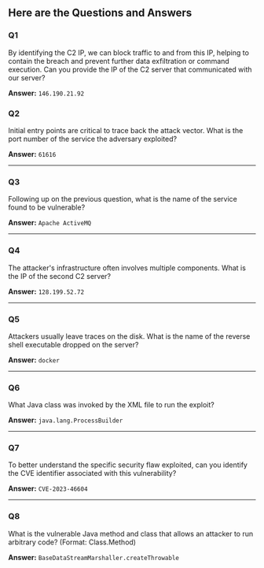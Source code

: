 ## Here are the Questions and Answers

### Q1
By identifying the C2 IP, we can block traffic to and from this IP, helping to contain the breach and prevent further data exfiltration or command execution. Can you provide the IP of the C2 server that communicated with our server?

**Answer:** `146.190.21.92`



### Q2
Initial entry points are critical to trace back the attack vector. What is the port number of the service the adversary exploited?

**Answer:** `61616`

---

### Q3
Following up on the previous question, what is the name of the service found to be vulnerable?

**Answer:** `Apache ActiveMQ`

---

### Q4
The attacker's infrastructure often involves multiple components. What is the IP of the second C2 server?

**Answer:** `128.199.52.72`

---

### Q5
Attackers usually leave traces on the disk. What is the name of the reverse shell executable dropped on the server?

**Answer:** `docker`

---

### Q6
What Java class was invoked by the XML file to run the exploit?

**Answer:** `java.lang.ProcessBuilder`

---

### Q7
To better understand the specific security flaw exploited, can you identify the CVE identifier associated with this vulnerability?

**Answer:** `CVE-2023-46604`

---

### Q8
What is the vulnerable Java method and class that allows an attacker to run arbitrary code? (Format: Class.Method)

**Answer:** `BaseDataStreamMarshaller.createThrowable`

